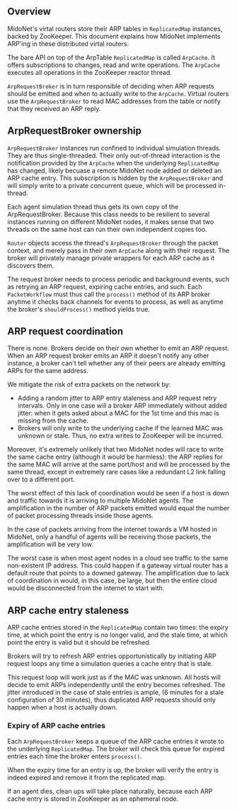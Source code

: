 ## Overview

MidoNet's virtal routers store their ARP tables in `ReplicatedMap` instances,
backed by ZooKeeper. This document explains how MidoNet implements ARP'ing
in these distributed virtal routers.

The bare API on top of the ArpTable `ReplicatedMap` is called `ArpCache`. It
offers subscriptions to changes, read and write operations. The `ArpCache`
executes all operations in the ZooKeeper reactor thread.

`ArpRequestBroker` is in turn responsible of deciding when ARP requests should
be emitted and when to actually write to the `ArpCache`. Virtual routers use
the `ArpRequestBroker` to read MAC addresses from the table or notify that
they received an ARP reply.

## ArpRequestBroker ownership

`ArpRequestBroker` instances run confined to individual simulation threads. They
are thus single-threaded. Their only out-of-thread interaction is the notification
provided by the `ArpCache` when the underlying `ReplicatedMap` has changed, likely
becuase a remote MidoNet node added or deleted an ARP cache entry. This subscription
is hidden by the `ArpRequestBroker` and will simply write to a private concurrent
queue, which will be processed in-thread.

Each agent simulation thread thus gets its own copy of the ArpRequestBroker. Because
this class needs to be resilient to several instances running on different MidoNet
nodes, it makes sense that two threads on the same host can run their own independent
copies too.

`Router` objects access the thread's `ArpRequestBroker` through the packet context,
and merely pass in their own `ArpCache` along with their request. The
broker will privately manage private wrappers for each ARP cache as it discovers them.

The request broker needs to process periodic and background events, such as retrying
an ARP request, expiring cache entries, and such. Each `PacketWorkflow` must thus
call the `process()` method of its ARP broker anytime it checks back channels for
events to process, as well as anytime the broker's `shouldProcess()` method yields
true.

## ARP request coordination

There is none. Brokers decide on their own whether to emit an ARP request. When an
ARP request broker emits an ARP it doesn't notify any other instance, a broker can't
tell whether any of their peers are already emitting ARPs for the same address.

We mitigate the risk of extra packets on the network by:

 * Adding a random jitter to ARP entry staleness and ARP request retry intervals.
 Only in one case will a broker ARP immediately without added jitter: when it gets
 asked about a MAC for the 1st time and this mac is missing from the cache.
 * Brokers will only write to the underlying cache if the learned MAC was
 unknown or stale. Thus, no extra writes to ZooKeeper will be incurred.
 
Moreover, it's extremely unlikely that two MidoNet nodes will race to write the same
cache entry (although it would be harmless): the ARP replies for the same MAC will arrive
at the same port/host and will be processed by the same thread, except in extremely
rare cases like a redundant L2 link falling over to a different port.

The worst effect of this lack of coordination would be seen if a host is down and
traffic towards it is arriving to multiple MidoNet agents. The amplification in the
number of ARP packets emitted would equal the number of packet processing threads
inside those agents.

In the case of packets arriving from the internet towards a
VM hosted in MidoNet, only a handful of agents will be receiving those packets, the
amplification will be very low.

The worst case is when most agent nodes in a cloud see traffic to the same non-existent
IP address. This could happen if a gateway virtual router has a default route that
points to a downed gateway. The amplification due to lack of coordination in would,
in this case, be large, but then the entire cloud would be disconnected from the 
internet to start with.

## ARP cache entry staleness

ARP cache entries stored in the `ReplicatedMap` contain two times: the expiry time,
at which point the entry is no longer valid, and the stale time, at which point the
entry is valid but it should be refreshed.

Brokers will try to refresh ARP entries opportunistically by initiating ARP request
loops any time a simulation queries a cache entry that is stale.

This request loop will work just as if the MAC was unknown. All hosts will decide to
emit ARPs independently until the entry becomes refreshed. The jitter introduced in
the case of stale entries is ample, (6 minutes for a stale configuration of 30 minutes),
thus duplicated ARP requests should only happen when a host is actually down.

### Expiry of ARP cache entries

Each `ArpRequestBroker` keeps a queue of the ARP cache entries it wrote to the
underlying `ReplicatedMap`. The broker will check this queue for expired entries
each time the broker enters `process()`.

When the expiry time for an entry is up, the broker will verify the entry is indeed
expired and remove it from the replicated map.

If an agent dies, clean ups will take place naturally, because each ARP cache entry
is stored in ZooKeeper as an ephemeral node.
